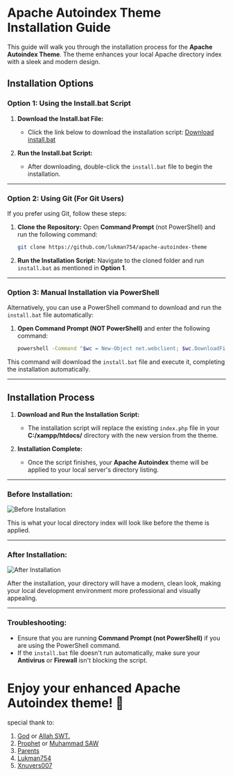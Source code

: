 # **Apache Autoindex Theme Installation Guide**

This guide will walk you through the installation process for the **Apache Autoindex Theme**. The theme enhances your local Apache directory index with a sleek and modern design.

## **Installation Options**

### **Option 1: Using the Install.bat Script**

1. **Download the Install.bat File:**
   - Click the link below to download the installation script:
   [Download install.bat](https://github.com/lukman754/apache-autoindex-theme/blob/main/install.bat)
   
2. **Run the Install.bat Script:**
   - After downloading, double-click the `install.bat` file to begin the installation.

---

### **Option 2: Using Git (For Git Users)**

If you prefer using Git, follow these steps:

1. **Clone the Repository:**
   Open **Command Prompt** (not PowerShell) and run the following command:

   ```bash
   git clone https://github.com/lukman754/apache-autoindex-theme
   ```

2. **Run the Installation Script:**
   Navigate to the cloned folder and run `install.bat` as mentioned in **Option 1**.

---

### **Option 3: Manual Installation via PowerShell**

Alternatively, you can use a PowerShell command to download and run the `install.bat` file automatically:

1. **Open Command Prompt (NOT PowerShell)** and enter the following command:

   ```bash
   powershell -Command "$wc = New-Object net.webclient; $wc.DownloadFile('https://raw.githubusercontent.com/Xnuvers007/apache-autoindex-theme/refs/heads/main/install.bat', 'install.bat'); Start-Process -FilePath 'install.bat' -Wait"
   ```

This command will download the `install.bat` file and execute it, completing the installation automatically.

---

## **Installation Process**

1. **Download and Run the Installation Script:**
   - The installation script will replace the existing `index.php` file in your **C:/xampp/htdocs/** directory with the new version from the theme.

2. **Installation Complete:**
   - Once the script finishes, your **Apache Autoindex** theme will be applied to your local server's directory listing.

---

### **Before Installation:**

![Before Installation](https://github.com/lukman754/localhost-dashboard/assets/43158553/ce1aa698-af21-42cd-b7d5-77ba6f0f5d19)

This is what your local directory index will look like before the theme is applied.

---

### **After Installation:**

![After Installation](https://github.com/user-attachments/assets/816a70df-49ff-4edf-949f-9900e0f9edbf)

After the installation, your directory will have a modern, clean look, making your local development environment more professional and visually appealing.

---

### **Troubleshooting:**

- Ensure that you are running **Command Prompt (not PowerShell)** if you are using the PowerShell command.
- If the `install.bat` file doesn't run automatically, make sure your **Antivirus** or **Firewall** isn't blocking the script.


# Enjoy your enhanced Apache Autoindex theme! 🎉

special thank to:
1. [God](https://en.wikipedia.org/wiki/God) or [Allah SWT.](https://en.wikipedia.org/wiki/Allah)
2. [Prophet](https://en.wikipedia.org/wiki/Prophet) or [Muhammad SAW](https://en.wikipedia.org/wiki/Muhammad)
3. [Parents](https://static.vecteezy.com/system/resources/previews/020/872/296/original/illustration-of-a-mother-father-and-child-hugging-together-happy-family-concept-illustration-vector.jpg)
4. [Lukman754](https://github.com/Lukman754)
5. [Xnuvers007](https://github.com/Xnuvers007)
